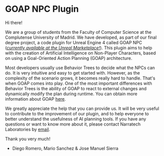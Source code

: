 # GOAP NPC Plugin

Hi there!

We are a group of students from the Faculty of Computer Science at the Complutense University of Madrid. We have developed, as part of our final degree project, a code plugin for Unreal Engine 4 called GOAP NPC ([*currently available at the Unreal Marketplace!*](https://www.unrealengine.com/marketplace/en-US/product/goap-npc-goal-oriented-action-planning-for-non-player-characters/)). This plugin aims to help with the creation of Artificial Intelligence on Non-Player Characters, based on using a Goal-Oriented Action Planning (GOAP) architecture.

Most developers usually use Behavior Trees to decide what the NPCs can do. It is very intuitive and easy to get started with. However, as the complexity of the scenario grows, it becomes really hard to handle. That's when GOAP comes into play. One of the most important differences with Behavior Trees is the ability of GOAP to react to external changes and dynamically modify the plan during runtime. You can obtain more information about GOAP [here](http://alumni.media.mit.edu/~jorkin/GOAP_draft_AIWisdom2_2003.pdf).

We greatly appreciate the help that you can provide us. It will be very useful to contribute to the improvement of our plugin, and to help everyone to better understand the usefulness of AI planning tools. If you have any questions or want to know more about it, please contact Narratech Laboratories by [email](info@narratech.com).

Thank you very much!
- Diego Romero, Mario Sanchez & Jose Manuel Sierra

